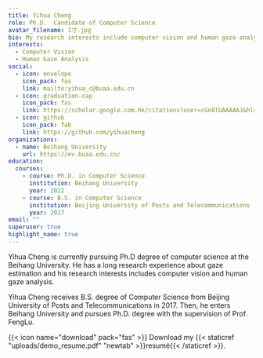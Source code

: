 ```yaml
---
title: Yihua Cheng
role: Ph.D.  Candidate of Computer Science
avatar_filename: 1寸.jpg
bio: My research interests include computer vision and human gaze analysis.
interests:
  - Computer Vision
  - Human Gaze Analysis
social:
  - icon: envelope
    icon_pack: fas
    link: mailto:yihua_c@buaa.edu.cn
  - icon: graduation-cap
    icon_pack: fas
    link: https://scholar.google.com.hk/citations?user=cGn8lUAAAAAJ&hl=zh-CN
  - icon: github
    icon_pack: fab
    link: https://github.com/yihuacheng
organizations:
  - name: Beihang University
    url: https://ev.buaa.edu.cn/
education:
  courses:
    - course: Ph.D. in Computer Science
      institution: Beihang University
      year: 2022
    - course: B.S. in Computer Science
      institution: Beijing University of Posts and Telecommunications
      year: 2017
email: ""
superuser: true
highlight_name: true
---
```

Yihua Cheng is currently  pursuing Ph.D degree of computer science at the Beihang University. He has a long research experience about gaze estimation and his research interests includes computer vision and human gaze analysis.

Yihua Cheng receives B.S. degree of Computer Science from Beijing University of Posts and Telecommunications in 2017. Then, he enters Beihang University and pursues Ph.D. degree with the supervision of Prof. FengLu.

{{< icon name="download" pack="fas" >}} Download my {{< staticref "uploads/demo_resume.pdf" "newtab" >}}resumé{{< /staticref >}}.